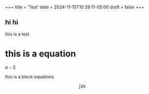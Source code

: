+++
title = 'Test'
date = 2024-11-15T10:29:11-05:00
draft = false
+++

## hi hi 
this is a test 

# this is a equation 

$a-3$

this is a block equations 

$$
\int dx 
$$
